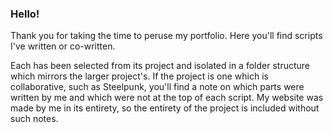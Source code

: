 ### Hello! 
Thank you for taking the time to peruse my portfolio. 
Here you'll find scripts I've written or co-written. 

Each has been selected from its project and isolated in a folder structure which mirrors the larger project's. 
If the project is one which is collaborative, such as Steelpunk, you'll find a note on which parts were written by me and which were not at the top of each script.
My website was made by me in its entirety, so the entirety of the project is included without such notes.  
